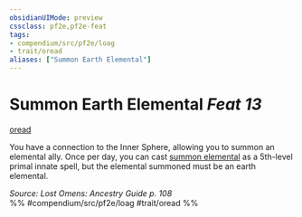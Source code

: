 ```yaml
---
obsidianUIMode: preview
cssclass: pf2e,pf2e-feat
tags:
- compendium/src/pf2e/loag
- trait/oread
aliases: ["Summon Earth Elemental"]
---
```

# Summon Earth Elemental  *Feat 13*  
[oread](../../Rules/traits/oread-b2.md)  


You have a connection to the Inner Sphere, allowing you to summon an elemental ally. Once per day, you can cast [summon elemental](../spells/summon-elemental.md) as a 5th-level primal innate spell, but the elemental summoned must be an earth elemental.

*Source: Lost Omens: Ancestry Guide p. 108*  
%% #compendium/src/pf2e/loag #trait/oread %%